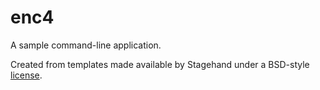 # enc4

A sample command-line application.

Created from templates made available by Stagehand under a BSD-style
[license](https://github.com/dart-lang/stagehand/blob/master/LICENSE).
